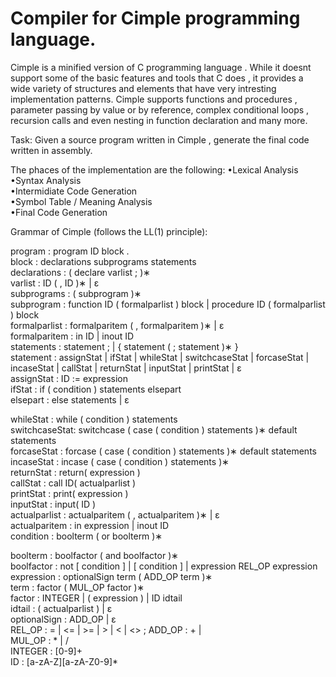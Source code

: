 # Compiler for Cimple programming language.

Cimple is a minified version of C programming language . While it doesnt support some of the basic features and tools that C does , 
it provides a wide variety of structures and elements that have very intresting implementation patterns. Cimple supports functions and procedures , 
parameter passing by value or by reference, complex conditional loops , recursion calls and even nesting in function declaration and many more.

Task: Given a source program written in Cimple , generate the final code written in assembly.

The phaces of the implementation are the following:
•Lexical Analysis  
•Syntax Analysis  
•Intermidiate Code Generation  
•Symbol Table / Meaning Analysis  
•Final Code Generation  

Grammar of Cimple (follows the LL(1) principle):  

program : program ID block .  
block : declarations subprograms statements  
declarations : ( declare varlist ; )∗  
varlist : ID ( , ID )∗ | ε  
subprograms : ( subprogram )∗  
subprogram : function ID ( formalparlist ) block | procedure ID ( formalparlist ) block  
formalparlist : formalparitem ( , formalparitem )∗ | ε  
formalparitem : in ID | inout ID  
statements : statement ; | { statement ( ; statement )∗ }  
statement : assignStat | ifStat | whileStat | switchcaseStat | forcaseStat | incaseStat | callStat | returnStat | inputStat | printStat | ε  
assignStat : ID := expression  
ifStat : if ( condition ) statements elsepart  
elsepart : else statements | ε  

whileStat : while ( condition ) statements  
switchcaseStat: switchcase ( case ( condition ) statements )∗ default statements  
forcaseStat : forcase ( case ( condition ) statements )∗ default statements  
incaseStat : incase ( case ( condition ) statements )∗  
returnStat : return( expression )  
callStat : call ID( actualparlist )  
printStat : print( expression )  
inputStat : input( ID )  
actualparlist : actualparitem ( , actualparitem )∗ | ε  
actualparitem : in expression | inout ID  
condition : boolterm ( or boolterm )∗  

boolterm : boolfactor ( and boolfactor )∗  
boolfactor : not [ condition ] | [ condition ] | expression REL_OP expression  
expression : optionalSign term ( ADD_OP term )∗  
term : factor ( MUL_OP factor )∗  
factor : INTEGER | ( expression ) | ID idtail  
idtail : ( actualparlist ) | ε  
optionalSign : ADD_OP | ε  
REL_OP : = | <= | >= | > | < | <> ; ADD_OP : + |   
MUL_OP : * | /  
INTEGER : [0-9]+  
ID : [a-zA-Z][a-zA-Z0-9]*  




